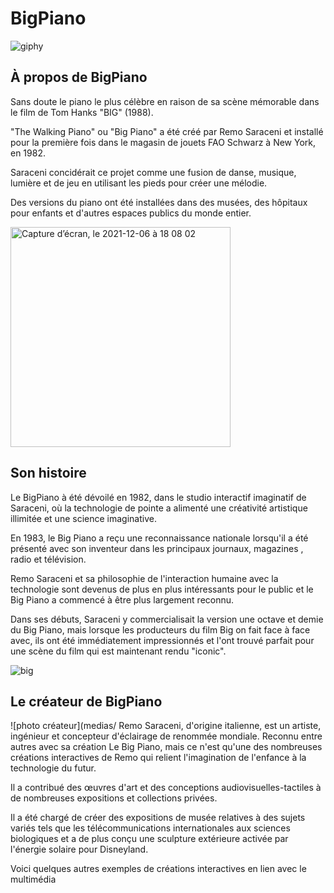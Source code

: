 # BigPiano
![giphy](https://user-images.githubusercontent.com/93718457/144934931-56b4d2f9-dde3-4bdd-b520-394b22681a37.gif)

## À propos de BigPiano
Sans doute le piano le plus célèbre en raison de sa scène mémorable dans le film de Tom Hanks "BIG" (1988).

"The Walking Piano" ou "Big Piano" a été créé par Remo Saraceni et installé pour la première fois dans le magasin de jouets FAO Schwarz à New York, en 1982.

Saraceni concidérait ce projet comme une fusion de danse, musique, lumière et de jeu en utilisant les pieds pour créer une mélodie.

Des versions du piano ont été installées dans des musées, des hôpitaux pour enfants et d'autres espaces publics du monde entier.

<img width="352" alt="Capture d’écran, le 2021-12-06 à 18 08 02" src="https://user-images.githubusercontent.com/93718457/144937212-f5041b63-6fe5-40e4-8273-cadf6f90ba88.png">



## Son histoire
Le BigPiano à été dévoilé en 1982, dans le studio interactif imaginatif de Saraceni, où la technologie de pointe a alimenté une créativité artistique illimitée et une science imaginative.

En 1983, le Big Piano a reçu une reconnaissance nationale lorsqu'il a été présenté avec son inventeur dans les principaux journaux, magazines , radio et télévision.

Remo Saraceni et sa philosophie de l'interaction humaine avec la technologie sont devenus de plus en plus intéressants pour le public et le Big Piano a commencé à être plus largement reconnu.

Dans ses débuts, Saraceni y commercialisait la version une octave et demie du Big Piano, mais lorsque les producteurs du film Big on fait face à face avec, ils ont été immédiatement impressionnés et l'ont trouvé parfait pour une scène du film qui est maintenant rendu "iconic".

![big](https://user-images.githubusercontent.com/93718457/144941106-74381602-2baa-487d-bfa3-f57d70f7aada.jpg)



## Le créateur de BigPiano
![photo créateur](medias/
Remo Saraceni, d'origine italienne, est un artiste, ingénieur et concepteur d'éclairage de renommée mondiale. Reconnu entre autres avec sa création
Le Big Piano, mais ce n'est qu'une des nombreuses créations interactives de Remo qui relient l'imagination de l'enfance à la technologie du futur.

Il a contribué des œuvres d'art et des conceptions audiovisuelles-tactiles à de nombreuses expositions et collections privées. 

Il a été chargé de créer des expositions de musée relatives à des sujets variés tels que les télécommunications internationales aux sciences biologiques et a de plus conçu une sculpture extérieure activée par l'énergie solaire pour Disneyland.

Voici quelques autres exemples de créations interactives en lien avec le multimédia








